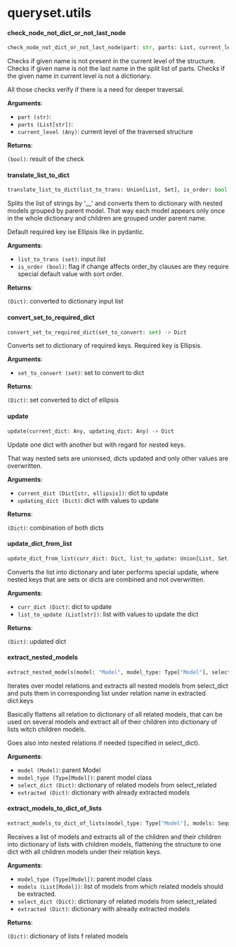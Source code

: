 <a name="queryset.utils"></a>
# queryset.utils

<a name="queryset.utils.check_node_not_dict_or_not_last_node"></a>
#### check\_node\_not\_dict\_or\_not\_last\_node

```python
check_node_not_dict_or_not_last_node(part: str, parts: List, current_level: Any) -> bool
```

Checks if given name is not present in the current level of the structure.
Checks if given name is not the last name in the split list of parts.
Checks if the given name in current level is not a dictionary.

All those checks verify if there is a need for deeper traversal.

**Arguments**:

- `part (str)`: 
- `parts (List[str])`: 
- `current_level (Any)`: current level of the traversed structure

**Returns**:

`(bool)`: result of the check

<a name="queryset.utils.translate_list_to_dict"></a>
#### translate\_list\_to\_dict

```python
translate_list_to_dict(list_to_trans: Union[List, Set], is_order: bool = False) -> Dict
```

Splits the list of strings by '__' and converts them to dictionary with nested
models grouped by parent model. That way each model appears only once in the whole
dictionary and children are grouped under parent name.

Default required key ise Ellipsis like in pydantic.

**Arguments**:

- `list_to_trans (set)`: input list
- `is_order (bool)`: flag if change affects order_by clauses are they require special
default value with sort order.

**Returns**:

`(Dict)`: converted to dictionary input list

<a name="queryset.utils.convert_set_to_required_dict"></a>
#### convert\_set\_to\_required\_dict

```python
convert_set_to_required_dict(set_to_convert: set) -> Dict
```

Converts set to dictionary of required keys.
Required key is Ellipsis.

**Arguments**:

- `set_to_convert (set)`: set to convert to dict

**Returns**:

`(Dict)`: set converted to dict of ellipsis

<a name="queryset.utils.update"></a>
#### update

```python
update(current_dict: Any, updating_dict: Any) -> Dict
```

Update one dict with another but with regard for nested keys.

That way nested sets are unionised, dicts updated and
only other values are overwritten.

**Arguments**:

- `current_dict (Dict[str, ellipsis])`: dict to update
- `updating_dict (Dict)`: dict with values to update

**Returns**:

`(Dict)`: combination of both dicts

<a name="queryset.utils.update_dict_from_list"></a>
#### update\_dict\_from\_list

```python
update_dict_from_list(curr_dict: Dict, list_to_update: Union[List, Set]) -> Dict
```

Converts the list into dictionary and later performs special update, where
nested keys that are sets or dicts are combined and not overwritten.

**Arguments**:

- `curr_dict (Dict)`: dict to update
- `list_to_update (List[str])`: list with values to update the dict

**Returns**:

`(Dict)`: updated dict

<a name="queryset.utils.extract_nested_models"></a>
#### extract\_nested\_models

```python
extract_nested_models(model: "Model", model_type: Type["Model"], select_dict: Dict, extracted: Dict) -> None
```

Iterates over model relations and extracts all nested models from select_dict and
puts them in corresponding list under relation name in extracted dict.keys

Basically flattens all relation to dictionary of all related models, that can be
used on several models and extract all of their children into dictionary of lists
witch children models.

Goes also into nested relations if needed (specified in select_dict).

**Arguments**:

- `model (Model)`: parent Model
- `model_type (Type[Model])`: parent model class
- `select_dict (Dict)`: dictionary of related models from select_related
- `extracted (Dict)`: dictionary with already extracted models

<a name="queryset.utils.extract_models_to_dict_of_lists"></a>
#### extract\_models\_to\_dict\_of\_lists

```python
extract_models_to_dict_of_lists(model_type: Type["Model"], models: Sequence["Model"], select_dict: Dict, extracted: Dict = None) -> Dict
```

Receives a list of models and extracts all of the children and their children
into dictionary of lists with children models, flattening the structure to one dict
with all children models under their relation keys.

**Arguments**:

- `model_type (Type[Model])`: parent model class
- `models (List[Model])`: list of models from which related models should be extracted.
- `select_dict (Dict)`: dictionary of related models from select_related
- `extracted (Dict)`: dictionary with already extracted models

**Returns**:

`(Dict)`: dictionary of lists f related models

